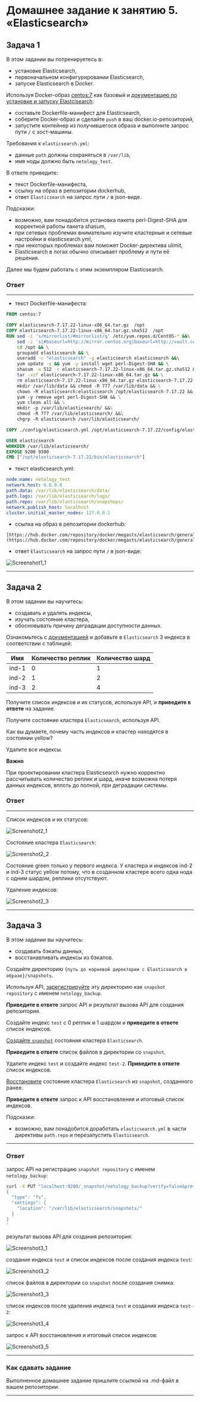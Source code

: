 # Домашнее задание к занятию 5. «Elasticsearch»

## Задача 1

В этом задании вы потренируетесь в:

- установке Elasticsearch,
- первоначальном конфигурировании Elasticsearch,
- запуске Elasticsearch в Docker.

Используя Docker-образ [centos:7](https://hub.docker.com/_/centos) как базовый и 
[документацию по установке и запуску Elastcisearch](https://www.elastic.co/guide/en/elasticsearch/reference/current/targz.html):

- составьте Dockerfile-манифест для Elasticsearch,
- соберите Docker-образ и сделайте `push` в ваш docker.io-репозиторий,
- запустите контейнер из получившегося образа и выполните запрос пути `/` c хост-машины.

Требования к `elasticsearch.yml`:

- данные `path` должны сохраняться в `/var/lib`,
- имя ноды должно быть `netology_test`.

В ответе приведите:

- текст Dockerfile-манифеста,
- ссылку на образ в репозитории dockerhub,
- ответ `Elasticsearch` на запрос пути `/` в json-виде.

Подсказки:

- возможно, вам понадобится установка пакета perl-Digest-SHA для корректной работы пакета shasum,
- при сетевых проблемах внимательно изучите кластерные и сетевые настройки в elasticsearch.yml,
- при некоторых проблемах вам поможет Docker-директива ulimit,
- Elasticsearch в логах обычно описывает проблему и пути её решения.

Далее мы будем работать с этим экземпляром Elasticsearch.


### Ответ
---
- текст Dockerfile-манифеста:
```Dockerfile
FROM centos:7

COPY elasticsearch-7.17.22-linux-x86_64.tar.gz  /opt
COPY elasticsearch-7.17.22-linux-x86_64.tar.gz.sha512  /opt
RUN sed -i 's/mirrorlist/#mirrorlist/g' /etc/yum.repos.d/CentOS-* &&\
    sed -i 's|#baseurl=http://mirror.centos.org|baseurl=http://vault.centos.org|g' /etc/yum.repos.d/CentOS-* &&\
    cd /opt && \
    groupadd elasticsearch && \
    useradd -c "elasticsearch" -g elasticsearch elasticsearch &&\
    yum update -y && yum -y install wget perl-Digest-SHA && \
    shasum -a 512 -c elasticsearch-7.17.22-linux-x86_64.tar.gz.sha512 && \
    tar -xzf elasticsearch-7.17.22-linux-x86_64.tar.gz && \
    rm elasticsearch-7.17.22-linux-x86_64.tar.gz elasticsearch-7.17.22-linux-x86_64.tar.gz.sha512 && \ 
    mkdir /var/lib/data && chmod -R 777 /var/lib/data && \
    chown -R elasticsearch:elasticsearch /opt/elasticsearch-7.17.22 && \
    yum -y remove wget perl-Digest-SHA && \
    yum clean all && \
    mkdir -p /var/lib/elasticsearch/ &&\
    chmod -R 777 /var/lib/elasticsearch/ &&\
    chgrp -R elasticsearch /var/lib/elasticsearch/

COPY ./config/elasticsearch.yml /opt/elasticsearch-7.17.22/config/elasticsearch.yml

USER elasticsearch
WORKDIR /var/lib/elasticsearch/
EXPOSE 9200 9300
CMD ["/opt/elasticsearch-7.17.22/bin/elasticsearch"]
```

- текст elasticsearch.yml:

```yml
node.name: netology_test
network.host: 0.0.0.0
path.data: /var/lib/elasticsearch/data/
path.logs: /var/lib/elasticsearch/logs/
path.repo: /var/lib/elasticsearch/snapshops/
network.publish_host: localhost
cluster.initial_master_nodes: 127.0.0.1
```
- ссылка на образ в репозитории dockerhub:
```
[https://hub.docker.com/repository/docker/megasts/elasticsearch/general](https://hub.docker.com/repository/docker/megasts/elasticsearch/general)
```
- ответ `Elasticsearch` на запрос пути `/` в json-виде:

![Screenshot1_1](https://github.com/megasts/06-db-05-elasticsearch/blob/main/img/Screenshot1_1.png)

---

## Задача 2

В этом задании вы научитесь:

- создавать и удалять индексы,
- изучать состояние кластера,
- обосновывать причину деградации доступности данных.

Ознакомьтесь с [документацией](https://www.elastic.co/guide/en/elasticsearch/reference/current/indices-create-index.html) 
и добавьте в `Elasticsearch` 3 индекса в соответствии с таблицей:

| Имя | Количество реплик | Количество шард |
|-----|-------------------|-----------------|
| ind-1| 0 | 1 |
| ind-2 | 1 | 2 |
| ind-3 | 2 | 4 |

Получите список индексов и их статусов, используя API, и **приведите в ответе** на задание.

Получите состояние кластера `Elasticsearch`, используя API.

Как вы думаете, почему часть индексов и кластер находятся в состоянии yellow?

Удалите все индексы.

**Важно**

При проектировании кластера Elasticsearch нужно корректно рассчитывать количество реплик и шард,
иначе возможна потеря данных индексов, вплоть до полной, при деградации системы.

### Ответ

---
Список индексов и их статусов:

![Screenshot2_1](https://github.com/megasts/06-db-05-elasticsearch/blob/main/img/Screenshot2_1.png)

Состояние кластера `Elasticsearch`:

![Screenshot2_2](https://github.com/megasts/06-db-05-elasticsearch/blob/main/img/Screenshot2_2.png)

Состояние green только у первого индекса. У кластера и индексов ind-2 и ind-3 статус yellow потому, что в созданном кластере всего одна нода с одним шардом, реплики отсутствуют.

Удаление индексов:

![Screenshot2_3](https://github.com/megasts/06-db-05-elasticsearch/blob/main/img/Screenshot2_3.png)

---


## Задача 3

В этом задании вы научитесь:

- создавать бэкапы данных,
- восстанавливать индексы из бэкапов.

Создайте директорию `{путь до корневой директории с Elasticsearch в образе}/snapshots`.

Используя API, [зарегистрируйте](https://www.elastic.co/guide/en/elasticsearch/reference/current/snapshots-register-repository.html#snapshots-register-repository) 
эту директорию как `snapshot repository` c именем `netology_backup`.

**Приведите в ответе** запрос API и результат вызова API для создания репозитория.

Создайте индекс `test` с 0 реплик и 1 шардом и **приведите в ответе** список индексов.

[Создайте `snapshot`](https://www.elastic.co/guide/en/elasticsearch/reference/current/snapshots-take-snapshot.html) 
состояния кластера `Elasticsearch`.

**Приведите в ответе** список файлов в директории со `snapshot`.

Удалите индекс `test` и создайте индекс `test-2`. **Приведите в ответе** список индексов.

[Восстановите](https://www.elastic.co/guide/en/elasticsearch/reference/current/snapshots-restore-snapshot.html) состояние
кластера `Elasticsearch` из `snapshot`, созданного ранее. 

**Приведите в ответе** запрос к API восстановления и итоговый список индексов.

Подсказки:

- возможно, вам понадобится доработать `elasticsearch.yml` в части директивы `path.repo` и перезапустить `Elasticsearch`.

---
### Ответ

запрос API на регистрацию `snapshot repository` c именем `netology_backup`:

```sh
curl -X PUT "localhost:9200/_snapshot/netology_backup?verify=false&pretty" -H 'Content-Type: application/json' -d'
{
  "type": "fs",
  "settings": {
    "location": "/var/lib/elasticsearch/snapshots/"
  }
}
'
```

результат вызова API для создания репозитория:

![Screenshot3_1](https://github.com/megasts/06-db-05-elasticsearch/blob/main/img/Screenshot3_1.png)

созданиe индекса `test` и список индексов после создания индекса `test`:

![Screenshot3_2](https://github.com/megasts/06-db-05-elasticsearch/blob/main/img/Screenshot3_2.png)

список файлов в директории со `snapshot` после создания снимка:

![Screenshot3_3](https://github.com/megasts/06-db-05-elasticsearch/blob/main/img/Screenshot3_3.png)

список индексов после удаления индекса `test` и создания индекса `test-2`:

![Screenshot3_4](https://github.com/megasts/06-db-05-elasticsearch/blob/main/img/Screenshot3_4.png)

запрос к API восстановления и итоговый список индексов:

![Screenshot3_5](https://github.com/megasts/06-db-05-elasticsearch/blob/main/img/Screenshot3_5.png)

---
### Как cдавать задание

Выполненное домашнее задание пришлите ссылкой на .md-файл в вашем репозитории.

---

